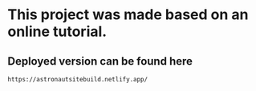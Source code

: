 # This project was made based on an online tutorial.

## Deployed version can be found here
    https://astronautsitebuild.netlify.app/
